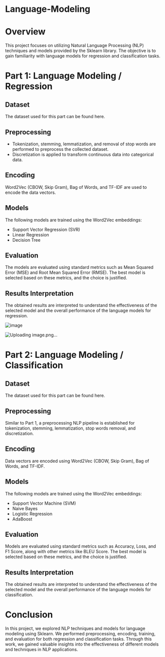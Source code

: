 # Language-Modeling
# Overview
This project focuses on utilizing Natural Language Processing (NLP) techniques and models provided by the Sklearn library. The objective is to gain familiarity with language models for regression and classification tasks.

# Part 1: Language Modeling / Regression
## Dataset
The dataset used for this part can be found here.

## Preprocessing
- Tokenization, stemming, lemmatization, and removal of stop words are performed to preprocess the collected dataset.
- Discretization is applied to transform continuous data into categorical data.
  
## Encoding
Word2Vec (CBOW, Skip Gram), Bag of Words, and TF-IDF are used to encode the data vectors.

## Models
The following models are trained using the Word2Vec embeddings:

- Support Vector Regression (SVR)
- Linear Regression
- Decision Tree
  
## Evaluation
The models are evaluated using standard metrics such as Mean Squared Error (MSE) and Root Mean Squared Error (RMSE). The best model is selected based on these metrics, and the choice is justified.

## Results Interpretation
The obtained results are interpreted to understand the effectiveness of the selected model and the overall performance of the language models for regression.



![image](https://github.com/IMANEELAOUFI/Language-Modeling/assets/118814232/8341f7d5-dc6c-4e74-b3c7-6e2f240217c0)


![Uploading image.png…]()




# Part 2: Language Modeling / Classification
## Dataset
The dataset used for this part can be found here.

## Preprocessing
Similar to Part 1, a preprocessing NLP pipeline is established for tokenization, stemming, lemmatization, stop words removal, and discretization.

## Encoding
Data vectors are encoded using Word2Vec (CBOW, Skip Gram), Bag of Words, and TF-IDF.

## Models
The following models are trained using the Word2Vec embeddings:

- Support Vector Machine (SVM)
- Naive Bayes
- Logistic Regression
- AdaBoost
  
## Evaluation
Models are evaluated using standard metrics such as Accuracy, Loss, and F1 Score, along with other metrics like BLEU Score. The best model is selected based on these metrics, and the choice is justified.

## Results Interpretation
The obtained results are interpreted to understand the effectiveness of the selected model and the overall performance of the language models for classification.

# Conclusion
In this project, we explored NLP techniques and models for language modeling using Sklearn. We performed preprocessing, encoding, training, and evaluation for both regression and classification tasks. Through this work, we gained valuable insights into the effectiveness of different models and techniques in NLP applications.
